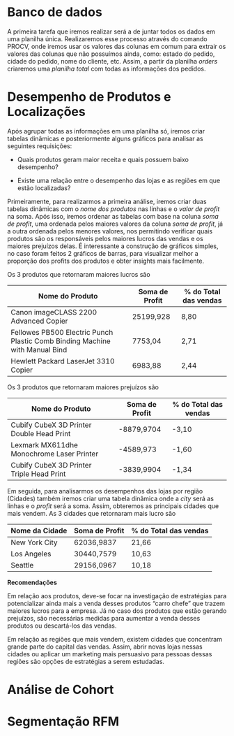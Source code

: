 # Banco de dados

A primeira tarefa que iremos realizar será a de juntar todos os dados em uma planilha única. Realizaremos esse processo através do comando PROCV, onde iremos usar os valores das colunas em comum para extrair os valores das colunas que não possuímos ainda, como: estado do pedido, cidade do pedido, nome do cliente, etc. Assim, a partir da planilha *orders* criaremos uma *planilha total* com todas as informações dos pedidos.

# Desempenho de Produtos e Localizações

Após agrupar todas as informações em uma planilha só, iremos criar tabelas dinâmicas e posteriormente alguns gráficos para analisar as seguintes requisições:

- Quais produtos geram maior receita e quais possuem baixo desempenho?

- Existe uma relação entre o desempenho das lojas e as regiões em que estão localizadas?

Primeiramente, para realizarmos a primeira análise, iremos criar duas tabelas dinâmicas com o *nome dos produtos* nas linhas e o *valor de profit* na soma. Após isso, iremos ordenar as tabelas com base na coluna *soma de profit*, uma ordenada pelos maiores valores da coluna *soma de profit*, já a outra ordenada pelos menores valores, nos permitindo verificar quais produtos são os responsáveis pelos maiores lucros das vendas e os maiores prejuízos delas. É interessante a construção de gráficos simples, no caso foram feitos 2 gráficos de barras, para visualizar melhor a proporção dos profits dos produtos e obter insights mais facilmente.

Os 3 produtos que retornaram maiores lucros são 

| Nome do Produto | Soma de Profit | % do Total das vendas 
| --- | --- | --- |
| Canon imageCLASS 2200 Advanced Copier | 25199,928 | 8,80 |
| Fellowes PB500 Electric Punch Plastic Comb Binding Machine with Manual Bind | 7753,04 | 2,71 |
| Hewlett Packard LaserJet 3310 Copier | 6983,88 | 2,44 |

Os 3 produtos que retornaram maiores prejuízos são 

| Nome do Produto | Soma de Profit | % do Total das vendas 
| --- | --- | --- |
| Cubify CubeX 3D Printer Double Head Print | -8879,9704 | -3,10 |
| Lexmark MX611dhe Monochrome Laser Printer | -4589,973 | -1,60 |
| Cubify CubeX 3D Printer Triple Head Print | -3839,9904 | -1,34 |

Em seguida, para analisarmos os desempenhos das lojas por região (Cidades) também iremos criar uma tabela dinâmica onde a *city* será as linhas e o *profit* será a soma. Assim, obteremos as principais cidades que mais vendem. As 3 cidades que retornaram mais lucro são

| Nome da Cidade | Soma de Profit | % do Total das vendas 
| --- | --- | --- |
| New York City | 62036,9837 | 21,66 |
| Los Angeles | 30440,7579 | 10,63 |
| Seattle | 29156,0967 | 10,18 |

**Recomendações**

Em relação aos produtos, deve-se focar na investigação de estratégias para potencializar ainda mais a venda desses produtos “carro chefe” que trazem maiores lucros para a empresa. Já no caso dos produtos que estão gerando prejuízos, são necessárias medidas para aumentar a venda desses produtos ou descartá-los das vendas.

Em relação as regiões que mais vendem, existem cidades que concentram grande parte do capital das vendas. Assim, abrir novas lojas nessas cidades ou aplicar um marketing mais persuasivo para pessoas dessas regiões são opções de estratégias a serem estudadas. 

# Análise de Cohort

# Segmentação RFM
